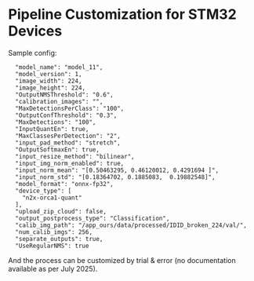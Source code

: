 # Pipeline Customization for STM32 Devices

Sample config:

```
  "model_name": "model_11",
  "model_version": 1,
  "image_width": 224,
  "image_height": 224,
  "OutputNMSThreshold": "0.6",
  "calibration_images": "",
  "MaxDetectionsPerClass": "100",
  "OutputConfThreshold": "0.3",
  "MaxDetections": "100",
  "InputQuantEn": true,
  "MaxClassesPerDetection": "2",
  "input_pad_method": "stretch",
  "OutputSoftmaxEn": true,
  "input_resize_method": "bilinear",
  "input_img_norm_enabled": true,
  "input_norm_mean": "[0.50463295, 0.46120012, 0.4291694 ]",
  "input_norm_std": "[0.18364702, 0.1885083,  0.19882548]",
  "model_format": "onnx-fp32",
  "device_type": [
    "n2x-orca1-quant"
  ],
  "upload_zip_cloud": false,
  "output_postprocess_type": "Classification",
  "calib_img_path": "/app_ours/data/processed/IDID_broken_224/val/",
  "num_calib_imgs": 256,
  "separate_outputs": true,
  "UseRegularNMS": true
```

And the process can be customized by trial & error (no documentation available as per July 2025).
